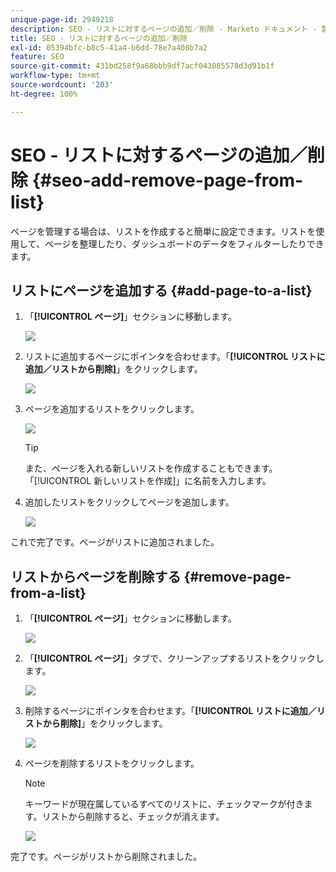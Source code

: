 ```yaml
---
unique-page-id: 2949218
description: SEO - リストに対するページの追加／削除 - Marketo ドキュメント - 製品ドキュメント
title: SEO - リストに対するページの追加／削除
exl-id: 05394bfc-b8c5-41a4-b6dd-78e7a408b7a2
feature: SEO
source-git-commit: 431bd258f9a68bbb9df7acf043085578d3d91b1f
workflow-type: tm+mt
source-wordcount: '203'
ht-degree: 100%

---
```


# SEO - リストに対するページの追加／削除 {#seo-add-remove-page-from-list}

ページを管理する場合は、リストを作成すると簡単に設定できます。リストを使用して、ページを整理したり、ダッシュボードのデータをフィルターしたりできます。

## リストにページを追加する {#add-page-to-a-list}

1. 「**[!UICONTROL ページ]**」セクションに移動します。

   ![](assets/image2014-9-18-13-3a2-3a49.png)

1. リストに追加するページにポインタを合わせます。「**[!UICONTROL リストに追加／リストから削除]**」をクリックします。

   ![](assets/image2014-9-18-13-3a2-3a53.png)

1. ページを追加するリストをクリックします。

   ![](assets/image2014-9-18-13-3a3-3a13.png)

   >[!TIP]
   >
   >また、ページを入れる新しいリストを作成することもできます。「[!UICONTROL 新しいリストを作成]」に名前を入力します。

1. 追加したリストをクリックしてページを追加します。

   ![](assets/image2014-9-18-13-3a3-3a40.png)

これで完了です。ページがリストに追加されました。

## リストからページを削除する {#remove-page-from-a-list}

1. 「**[!UICONTROL ページ]**」セクションに移動します。

   ![](assets/image2014-9-18-13-3a3-3a45.png)

1. 「**[!UICONTROL ページ]**」タブで、クリーンアップするリストをクリックします。

   ![](assets/image2014-9-18-13-3a3-3a59.png)

1. 削除するページにポインタを合わせます。「**[!UICONTROL リストに追加／リストから削除]**」をクリックします。

   ![](assets/image2014-9-18-13-3a4-3a3.png)

1. ページを削除するリストをクリックします。

   >[!NOTE]
   >
   >キーワードが現在属しているすべてのリストに、チェックマークが付きます。リストから削除すると、チェックが消えます。

   ![](assets/image2014-9-18-13-3a5-3a40.png)

完了です。ページがリストから削除されました。
